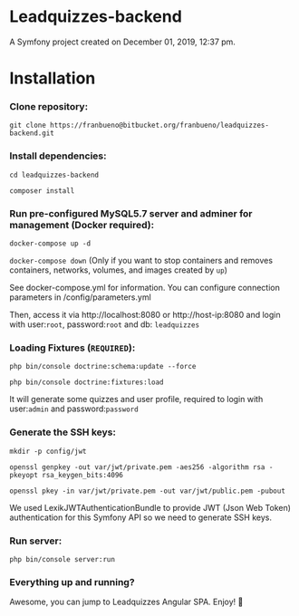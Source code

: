 Leadquizzes-backend
===================

A Symfony project created on December 01, 2019, 12:37 pm.

# Installation

### Clone repository:

`git clone https://franbueno@bitbucket.org/franbueno/leadquizzes-backend.git`

### Install dependencies:

`cd leadquizzes-backend`

`composer install`

### Run pre-configured MySQL5.7 server and adminer for management (Docker required):

`docker-compose up -d`

`docker-compose down` (Only if you want to stop containers and removes containers, networks, volumes, and images created by `up`)

See docker-compose.yml for information.
You can configure connection parameters in /config/parameters.yml

Then, access it via http://localhost:8080 or http://host-ip:8080 and login with user:`root`, password:`root` and db: `leadquizzes`

### Loading Fixtures (`REQUIRED`):

`php bin/console doctrine:schema:update --force`

`php bin/console doctrine:fixtures:load`

It will generate some quizzes and user profile, required to login with user:`admin` and password:`password`

### Generate the SSH keys:

`mkdir -p config/jwt`

`openssl genpkey -out var/jwt/private.pem -aes256 -algorithm rsa -pkeyopt rsa_keygen_bits:4096`

`openssl pkey -in var/jwt/private.pem -out var/jwt/public.pem -pubout`

We used LexikJWTAuthenticationBundle to provide JWT (Json Web Token) authentication for this Symfony API so we need to generate SSH keys.

### Run server:
`php bin/console server:run`

### Everything up and running?

Awesome, you can jump to Leadquizzes Angular SPA. Enjoy! 🚀
